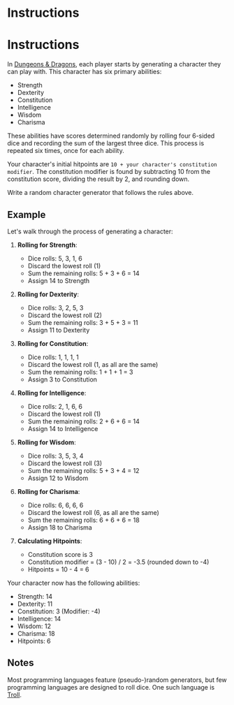 # Instructions

# Instructions

In [Dungeons & Dragons](https://en.wikipedia.org/wiki/Dungeons_%26_Dragons), each player starts by generating a character they can play with. This character has six primary abilities:

- Strength
- Dexterity
- Constitution
- Intelligence
- Wisdom
- Charisma

These abilities have scores determined randomly by rolling four 6-sided dice and recording the sum of the largest three dice. This process is repeated six times, once for each ability.

Your character's initial hitpoints are `10 + your character's constitution modifier`. The constitution modifier is found by subtracting 10 from the constitution score, dividing the result by 2, and rounding down.

Write a random character generator that follows the rules above.

## Example

Let's walk through the process of generating a character:

1. **Rolling for Strength**:
   - Dice rolls: 5, 3, 1, 6
   - Discard the lowest roll (1)
   - Sum the remaining rolls: 5 + 3 + 6 = 14
   - Assign 14 to Strength

2. **Rolling for Dexterity**:
   - Dice rolls: 3, 2, 5, 3
   - Discard the lowest roll (2)
   - Sum the remaining rolls: 3 + 5 + 3 = 11
   - Assign 11 to Dexterity

3. **Rolling for Constitution**:
   - Dice rolls: 1, 1, 1, 1
   - Discard the lowest roll (1, as all are the same)
   - Sum the remaining rolls: 1 + 1 + 1 = 3
   - Assign 3 to Constitution

4. **Rolling for Intelligence**:
   - Dice rolls: 2, 1, 6, 6
   - Discard the lowest roll (1)
   - Sum the remaining rolls: 2 + 6 + 6 = 14
   - Assign 14 to Intelligence

5. **Rolling for Wisdom**:
   - Dice rolls: 3, 5, 3, 4
   - Discard the lowest roll (3)
   - Sum the remaining rolls: 5 + 3 + 4 = 12
   - Assign 12 to Wisdom

6. **Rolling for Charisma**:
   - Dice rolls: 6, 6, 6, 6
   - Discard the lowest roll (6, as all are the same)
   - Sum the remaining rolls: 6 + 6 + 6 = 18
   - Assign 18 to Charisma

7. **Calculating Hitpoints**:
   - Constitution score is 3
   - Constitution modifier = (3 - 10) / 2 = -3.5 (rounded down to -4)
   - Hitpoints = 10 - 4 = 6

Your character now has the following abilities:
- Strength: 14
- Dexterity: 11
- Constitution: 3 (Modifier: -4)
- Intelligence: 14
- Wisdom: 12
- Charisma: 18
- Hitpoints: 6


## Notes

Most programming languages feature (pseudo-)random generators, but few programming languages are designed to roll dice.
One such language is [Troll][troll].

[dnd]: https://en.wikipedia.org/wiki/Dungeons_%26_Dragons
[troll]: https://di.ku.dk/Ansatte/?pure=da%2Fpublications%2Ftroll-a-language-for-specifying-dicerolls(84a45ff0-068b-11df-825d-000ea68e967b)%2Fexport.html

